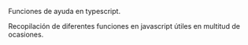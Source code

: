 Funciones de ayuda en typescript.

Recopilación de diferentes funciones en javascript útiles en multitud de ocasiones.
